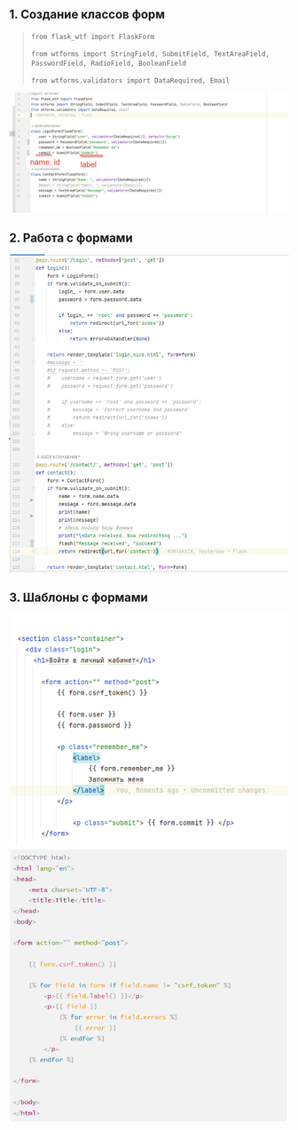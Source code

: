 ## 1. Создание классов форм
> `from flask_wtf import FlaskForm`  
>
> `from wtforms import StringField, SubmitField, TextAreaField, PasswordField, RadioField, BooleanField`  
>
> `from wtforms.validators import DataRequired, Email`  

![img.png](images/forms1.png)

## 2. Работа с формами
![img_1.png](images/forms2.png)

## 3. Шаблоны с формами
![img.png](images/forms3.png)
![img.png](images/forms4.png)